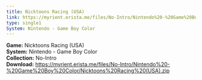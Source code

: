 ```yaml
---
title: Nicktoons Racing (USA)
link: https://myrient.erista.me/files/No-Intro/Nintendo%20-%20Game%20Boy%20Color/Nicktoons%20Racing%20(USA).zip
type: single1
System: Nintendo - Game Boy Color
---
```

<b>Game:</b> Nicktoons Racing (USA)<br>
<b>System:</b> Nintendo - Game Boy Color<br>
<b>Collection:</b> No-Intro<br>
<b>Download:</b> https://myrient.erista.me/files/No-Intro/Nintendo%20-%20Game%20Boy%20Color/Nicktoons%20Racing%20(USA).zip